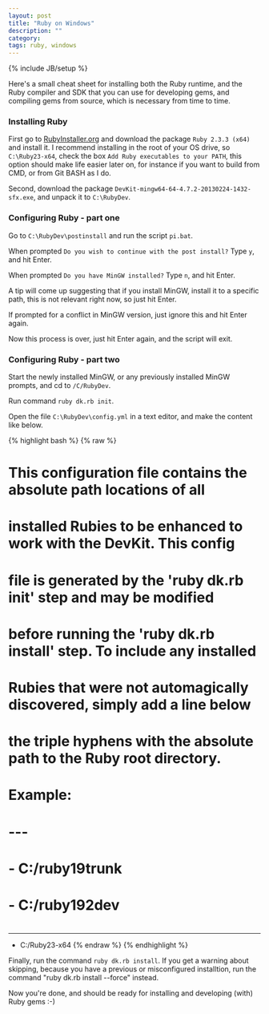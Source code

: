 ```yaml
---
layout: post
title: "Ruby on Windows"
description: ""
category: 
tags: ruby, windows
---
```

{% include JB/setup %}

Here's a small cheat sheet for installing both the Ruby runtime, and the Ruby compiler and SDK that you can use for developing gems, and compiling gems from source, which is necessary from time to time.

<!--more-->

### Installing Ruby

First go to <a href="https://rubyinstaller.org/downloads/">RubyInstaller.org</a> and download the package `Ruby 2.3.3 (x64)` and install it.
I recommend installing in the root of your OS drive, so `C:\Ruby23-x64`, check the box `Add Ruby executables to your PATH`, this option should make life easier later on, for instance if you want to build from CMD, or from Git BASH as I do.

Second, download the package `DevKit-mingw64-64-4.7.2-20130224-1432-sfx.exe`, and unpack it to `C:\RubyDev`.

### Configuring Ruby - part one

Go to `C:\RubyDev\postinstall` and run the script `pi.bat`.

When prompted `Do you wish to continue with the post install?` Type `y`, and hit Enter.

When prompted `Do you have MinGW installed?` Type `n`, and hit Enter.

A tip will come up suggesting that if you install MinGW, install it to a specific path, this is not relevant right now, so just hit Enter.

If prompted for a conflict in MinGW version, just ignore this and hit Enter again.

Now this process is over, just hit Enter again, and the script will exit.

### Configuring Ruby - part two

Start the newly installed MinGW, or any previously installed MinGW prompts, and cd to `/C/RubyDev`.

Run command `ruby dk.rb init`.

Open the file `C:\RubyDev\config.yml` in a text editor, and make the content like below.

{% highlight bash %}
{% raw %}
# This configuration file contains the absolute path locations of all
# installed Rubies to be enhanced to work with the DevKit. This config
# file is generated by the 'ruby dk.rb init' step and may be modified
# before running the 'ruby dk.rb install' step. To include any installed
# Rubies that were not automagically discovered, simply add a line below
# the triple hyphens with the absolute path to the Ruby root directory.
#
# Example:
#
# ---
# - C:/ruby19trunk
# - C:/ruby192dev
#
---
- C:/Ruby23-x64
{% endraw %}
{% endhighlight %}

Finally, run the command `ruby dk.rb install`. If you get a warning about skipping, because you have a previous or misconfigured installtion, run the command "ruby dk.rb install --force" instead.

Now you're done, and should be ready for installing and developing (with) Ruby gems :-)
